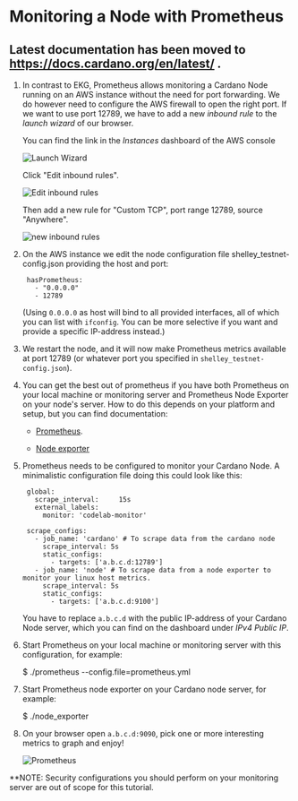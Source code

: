 # Monitoring a Node with Prometheus

## Latest documentation has been moved to https://docs.cardano.org/en/latest/ .

1. In contrast to EKG, Prometheus allows monitoring a Cardano Node running on an AWS instance without
   the need for port forwarding.
   We do however need to configure the AWS firewall to open the right port.
   If we want to use port 12789, we have to add a new _inbound rule_ to the _launch wizard_
   of our browser.

   You can find the link in the _Instances_ dashboard of the AWS console

   ![Launch Wizard](images/launch-wizard.png)


   Click "Edit inbound rules".

   ![Edit inbound rules](images/edit-inbound-rules.png)

   Then add a new rule for "Custom TCP", port range 12789, source "Anywhere".

   ![new inbound rules](images/new-inbound-rule.png)

2. On the AWS instance we edit the node configuration file shelley_testnet-config.json providing the host and port:

        hasPrometheus:
          - "0.0.0.0"
          - 12789

   (Using `0.0.0.0` as host will bind to all provided interfaces, all of which you can list with `ifconfig`.
   You can be more selective if you want and provide a specific IP-address instead.)

3. We restart the node, and it will now make Prometheus metrics available
   at port 12789 (or whatever port you specified in `shelley_testnet-config.json`).

4. You can get the best out of prometheus if you have both Prometheus on your local machine or monitoring server and Prometheus Node Exporter on your node's server. How to do this depends on your platform and setup, but you can find documentation:

   * [Prometheus](https://prometheus.io/docs/prometheus/latest/getting_started/).

   * [Node exporter](https://prometheus.io/docs/guides/node-exporter/)

5. Prometheus needs to be configured to monitor your Cardano Node. A minimalistic configuration file doing this could look like this:

        global:
          scrape_interval:     15s
          external_labels:
            monitor: 'codelab-monitor'

        scrape_configs:
          - job_name: 'cardano' # To scrape data from the cardano node
            scrape_interval: 5s
            static_configs:
              - targets: ['a.b.c.d:12789']
          - job_name: 'node' # To scrape data from a node exporter to monitor your linux host metrics.
            scrape_interval: 5s
            static_configs:
              - targets: ['a.b.c.d:9100']

   You have to replace `a.b.c.d` with the public IP-address of your Cardano Node server, which you can find on the dashboard under _IPv4 Public IP_.

7. Start Prometheus on your local machine or monitoring server with this configuration, for example:

    $ ./prometheus --config.file=prometheus.yml

8. Start Prometheus node exporter on your Cardano node server, for example:

    $ ./node_exporter

9. On your browser open `a.b.c.d:9090`, pick one or more interesting metrics to graph and enjoy!

   ![Prometheus](images/prometheus.png)

**NOTE: Security configurations you should perform on your monitoring server are out of scope for this tutorial.
